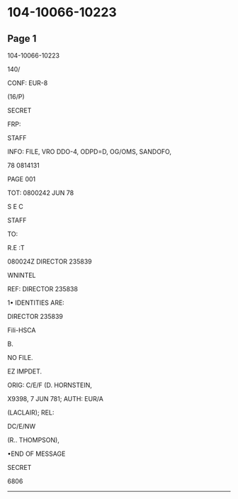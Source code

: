 # 104-10066-10223

## Page 1

104-10066-10223

140/

CONF: EUR-8

(16/P)

SECRET

FRP:

STAFF

INFO: FILE, VRO DDO-4, ODPD=D, OG/OMS, SANDOFO,

78 0814131

PAGE 001

TOT: 0800242 JUN 78

S E C

STAFF

TO:

R.E :T

080024Z DIRECTOR 235839

WNINTEL

REF: DIRECTOR 235838

1• IDENTITIES ARE:

DIRECTOR 235839

Fili-HSCA

B.

NO FILE.

EZ IMPDET.

ORIG: C/E/F (D. HORNSTEIN,

X9398, 7 JUN 781; AUTH: EUR/A

(LACLAIR); REL:

DC/E/NW

(R.. THOMPSON),

•END OF MESSAGE

SECRET

6806

---

